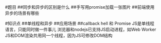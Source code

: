 #题目
##同步和异步的区别是什么
##手写用promise加载一张图片
##前端使用异步的场景有哪些

#知识点
##单线程和异步
##应用场景
##callback hell 和 Promise
JS是单线程语言，只能同时做一件事儿
浏览器和nodejs已支持JS启动进程，如Web Worker
JS和DOM渲染共用同一个线程，因为JS可修改DOM结构